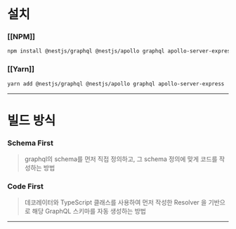 # 설치
### [[NPM]]
```bash
npm install @nestjs/graphql @nestjs/apollo graphql apollo-server-express
```

### [[Yarn]]
```bash
yarn add @nestjs/graphql @nestjs/apollo graphql apollo-server-express
```

--- 

# 빌드 방식

###  Schema First
> graphql의 schema를 먼저 직접 정의하고, 그 schema 정의에 맞게 코드를 작성하는 방법

### Code First
> 데코레이터와 TypeScript 클래스를 사용하여 먼저 작성한 Resolver 을 기반으로 해당 GraphQL 스키마를 자동 생성하는 방법

--- 

